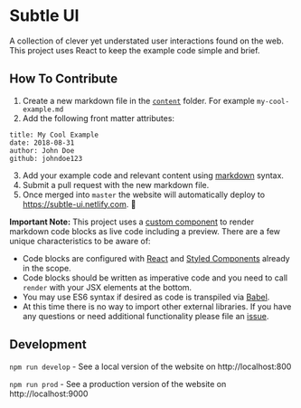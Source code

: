 
# Subtle UI
A collection of clever yet understated user interactions found on the web. This project uses React to keep the example code simple and brief.

## How To Contribute
1. Create a new markdown file in the [`content`](https://github.com/ryanwiemer/subtle-ui/tree/master/content) folder. For example `my-cool-example.md`
2. Add the following front matter attributes:
```
title: My Cool Example
date: 2018-08-31
author: John Doe
github: johndoe123
```
3. Add your example code and relevant content using [markdown](https://github.com/adam-p/markdown-here/wiki/Markdown-Cheatsheet) syntax.
4. Submit a pull request with the new markdown file.
5. Once merged into `master` the website will automatically deploy to https://subtle-ui.netlify.com. 🎉

**Important Note:** This project uses a [custom component](https://github.com/ryanwiemer/subtle-ui/blob/master/src/components/CodeEditor.js) to render markdown code blocks as live code including a preview. There are a few unique characteristics to be aware of:
* Code blocks are configured with [React](https://reactjs.org/) and [Styled Components](https://www.styled-components.com/) already in the scope.
* Code blocks should be written as imperative code and you need to call `render` with your JSX elements at the bottom.
* You may use ES6 syntax if desired as code is transpiled via [Babel](https://babeljs.io/).
* At this time there is no way to import other external libraries. If you have any questions or need additional functionality please file an [issue](https://github.com/ryanwiemer/subtle-ui/issues).

## Development
`npm run develop` - See a local version of the website on http://localhost:800

`npm run prod` - See a production version of the website on http://localhost:9000
